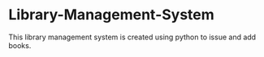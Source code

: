 # Library-Management-System
This library management system is created using python to issue and add books.
